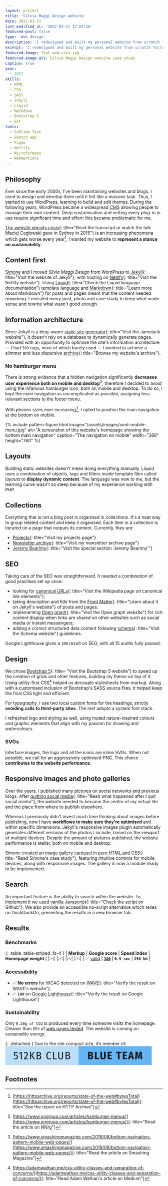 ```yaml
---
layout: project
title: 'Silvia Maggi Design website'
date: 2022-03-21
last_modified_at: '2022-03-21 17:07:18'
featured-post: false
type: 'Web design'
description: 'I redesigned and built my personal website from scratch following the need to have a customisable, flexible site to contain my work, interests and passions.'
excerpt: 'I redesigned and built my personal website from scratch following the increasing need to have an easier to customise, flexible site to contain my work, interests and passions. As sustainability is a core concern, total control over code and design was the main requirement.'
featured-image: feat-smd-site.jpg
featured-image-alt: Silvia Maggi Design website case study
caption: true
year: 
  - 2021
skills:
  - HTML
  - CSS
  - SASS
  - Jekyll
  - Liquid
  - Markdown
  - Bootstrap 5
  - Git
tools:
  - Sublime Text
  - Sketch app
  - Figma
  - Netlify
  - Microformats
  - Webmentions
---
```

## Philosophy
Ever since the early 2000s, I’ve been maintaining websites and blogs. I used to design and develop them until it felt like a massive task. Thus, I started to use WordPress, learning to build and edit themes. During the following years, WordPress became a widespread <abbr title="Content Management System">CMS</abbr> allowing people to manage their own content. Deep customisation and vetting every plug-in in use require significant time and effort: this became problematic for me.

[The website obesity crisis](https://idlewords.com/talks/website_obesity.htm){: title="Read the transcript or watch the talk Maciej Cegłowski gave in Sydney in 2015"} is an increasing phenomena which gets worse every year[^total-kilobytes]. I wanted my website to **represent a stance on sustainability**.

## Content first
[Simone](https://minutestomidnight.co.uk/) and I moved *Silvia Maggi Design* from WordPress to [Jekyll](https://jekyllrb.com/){: title="Visit the website of Jekyll"}, with hosting on [Netlify](https://www.netlify.com/){: title="Visit the Netlify website"}. Using [Liquid](https://shopify.github.io/liquid/){: title="Check the Liquid language documentation"} template language and [Markdown](https://daringfireball.net/projects/markdown/){: title="Learn more about Markdown"} for posts and pages meant that the content needed reworking. I revisited every post, photo and case study to keep what made sense and rewrite what wasn't good enough.

## Information architecture
Since Jekyll is a blog-aware [static site generator](https://jamstack.org/generators/){: title="Visit the Jamstack website"}, it doesn't rely on a database to dynamically generate pages. Provided with an opportunity to optimise the site's information architecture — I had `303` tags, most of which barely used — I worked to achieve a slimmer and less dispersive [archive](/archive/){: title="Browse my website's archive"}.

### No hamburger menu
There is strong evidence that a hidden navigation significantly **decreases user experience both on mobile and desktop**[^hamburger-menus], therefore I decided to avoid using the infamous hamburger icon, both on mobile and desktop. To do so, I kept the main navigation as uncomplicated as possible, assigning less relevant sections to the footer menu.

With phones sizes ever increasing[^bottom-navigation], I opted to position the main navigation at the bottom on mobile.

{% include pattern-figure.html image="/assets/images/smd-mobile-menu.jpg" alt="A screenshot of this website's homepage showing the bottom main navigation" caption="The navigation on mobile" width="388" height="760" %}

## Layouts
Building static websites doesn't mean doing everything manually. Liquid uses a combination of objects, tags and filters inside template files called _layouts_ to **display dynamic content**. The language was new to me, but the learning curve wasn't so steep because of my experience working with PHP.

## Collections
Everything that is not a blog post is organised in collections. It's a neat way to group related content and keep it organised. Each item in a collection is iterated on a page that outputs its content.
Currently, they are:

- [Projects](/projects/){: title="Visit my projects page"}
- [Newsletter archive](/newsletter/archive/){: title="Visit my newsletter archive page"}
- [Jeremy Bearimy](/jeremybearimy/){: title="Visit the special section 'Jeremy Bearimy'"}

## SEO
Taking care of the SEO was straightforward. It needed a combination of good practises set up once:

- looking for [canonical URLs](https://en.wikipedia.org/wiki/Canonical_link_element){: title="Visit the Wikipedia page on canonical link elements"};
- taking description and title from the [Front Matter](https://jekyllrb.com/docs/front-matter/){: title="Learn about it on Jekyll's website"} of posts and pages;
- implementing [Open graph](https://ogp.me/){: title="Visit the Open graph website"} for rich content display when links are shared on other websites such as social media or instant messengers;
- adding a correct structured data content following [schema](https://schema.org/docs/documents.html){: title="Visit the Schema website"} guidelines.

Google Lighthouse gives a `100` result on SEO, with all 15 audits fully passed.

## Design
We chose [Bootstrap 5](https://getbootstrap.com/){: title= "Visit the Bootstrap 5 website"} to speed up the creation of grids and other features, building my theme on top of it. Using utility-first CSS[^utility-first] helped us decouple stylesheets from markup. Along with a customised inclusion of Bootstrap's SASS source files, it helped keep the final CSS light and efficient.

For typography, I use two local custom fonts for the headings, strictly **avoiding calls to third-party sites**. The rest adopts a system font stack.

I refreshed logo and styling as well, using muted nature-inspired colours and graphic elements that align with my passion for drawing and watercolours. 

### SVGs
Interface images, the logo and all the icons are inline SVGs. When not possible, we call for an aggressively optimised PNG. This choice **contributes to the website performance**. 

## Responsive images and photo galleries
Over the years, I published many pictures on social networks and  previous blogs. After [quitting social media](https://silviamaggidesign.com/personal/life-off-social-media/){: title="Read what happened after I quit social media"}, the website needed to become the centre of my virtual life and the place from where to publish elsewhere.

Whereas I previously didn't invest much time thinking about images before publishing, now I have **workflows to make sure they're optimised** and within specific dimensions. Jekyll's responsive images plugin automatically generates different versions of the photos I include, based on the viewport of multiple devices. Despite the amount of pictures published, the website performance is stellar, both on mobile and desktop.

Simone created an [image gallery carousel in pure HTML and CSS](https://minutestomidnight.co.uk/work/web-design/responsive-photogallery-carousel/){: title="Read Simone's case study"}, featuring intuitive controls for mobile devices, along with responsive images. The gallery is now a module ready to be implemented.

## Search

An important feature is the ability to search within the website. To implement it we used [vanilla Javascript](https://github.com/daviddarnes/jekyll-search-js){: title="Check the script on Github"}. We also provide an accessible no-script alternative which relies on DuckDuckGo, presenting the results in a new browser tab.

## Results

### Benchmarks

{: .table .table-striped .fs-4 }
| **Markup** | **Google score** | **Speed index** | **Homepage weight** |
|:-:| |:-:| |:-:| |:-:|
| ✅ [valid](https://validator.w3.org/nu/?doc=https://silviamaggidesign.com/) | **[`100`](https://pagespeed.web.dev/report?url=https%3A%2F%2Fsilviamaggidesign.com%2F)** | **`0.5 sec`** | **`250 kb`** |

### Accessibility

-   ✅ **No errors** for WCAG detected on [WAVE](https://wave.webaim.org/report#/https://silviamaggidesign.com/){: title="Verify the result on WAVE's website"}.
-   ✅ **`100`** on [Google Lighthouse](https://web.dev/measure/){: title="Verify the result on Google Lighthouse"}

### Sustainability

Only `0.20g of CO2` is produced every time someone visits the homepage. Cleaner than `85%` of [web pages tested](https://www.websitecarbon.com/website/silviamaggidesign-com/ "Visit Website carbon"). The website is running on sustainable energy.

{: .detached }
Due to the site compact size, it’s member of: [![512kb Blue Team](/assets/images/blue-team.svg)](https://512kb.club/#512)

## Footnotes

[^total-kilobytes]: [https://httparchive.org/reports/state-of-the-web#bytesTotal](https://httparchive.org/reports/state-of-the-web#bytesTotal){: title="See the report on HTTP Archive"}
[^hamburger-menus]: [https://www.nngroup.com/articles/hamburger-menus/](https://www.nngroup.com/articles/hamburger-menus/){: title="Read the article on NN/g"}
[^bottom-navigation]: [https://www.smashingmagazine.com/2019/08/bottom-navigation-pattern-mobile-web-pages/](https://www.smashingmagazine.com/2019/08/bottom-navigation-pattern-mobile-web-pages/){: title="Read the article on Smashing Magazine"}
[^utility-first]: [https://adamwathan.me/css-utility-classes-and-separation-of-concerns/](https://adamwathan.me/css-utility-classes-and-separation-of-concerns/){: title="Read Adam Wathan's article on Medium"}